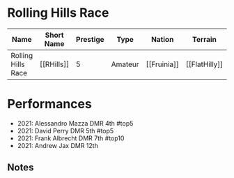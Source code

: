 # Rolling Hills Race

| Name | Short Name | Prestige | Type | Nation | Terrain | Length |
|-----|------|------|-----|----|-----|-----|
| Rolling Hills Race | [[RHills]] | 5 | Amateur | [[Fruinia]] | [[FlatHilly]] | |

>

# Performances

* 2021: Alessandro Mazza DMR 4th #top5
* 2021: David Perry DMR 5th #top5 
* 2021: Frank Albrecht DMR 7th #top10 
* 2021: Andrew Jax DMR 12th

## Notes